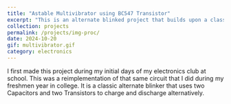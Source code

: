 ```yaml
---
title: "Astable Multivibrator using BC547 Transistor"
excerpt: "This is an alternate blinked project that builds upon a classic Astable Multivibrator circuit"
collection: projects
permalink: /projects/img-proc/
date: 2024-10-20
gif: multivibrator.gif
category: electronics
---
```


I first made this project during my initial days of my electronics club at school. This was a reimplementation of that same circuit that I did during my freshmen year in college. It is a classic alternate blinker that uses two Capacitors and two Transistors to charge and discharge alternatively.
